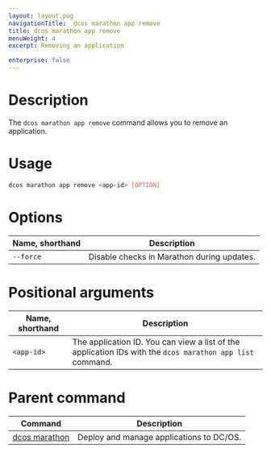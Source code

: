 ```yaml
---
layout: layout.pug
navigationTitle:  dcos marathon app remove
title: dcos marathon app remove
menuWeight: 4
excerpt: Removing an application

enterprise: false
---
```



# Description
The `dcos marathon app remove` command allows you to remove an application.

# Usage

```bash
dcos marathon app remove <app-id> [OPTION]
```

# Options

| Name, shorthand |  Description |
|---------|-------------|
| `--force`   |  Disable checks in Marathon during updates. |

# Positional arguments

| Name, shorthand |  Description |
|---------|-------------|
| `<app-id>`   |  The application ID.  You can view a list of the application IDs with the `dcos marathon app list` command. |

# Parent command

| Command | Description |
|---------|-------------|
| [dcos marathon](/dcos/1.11/cli/command-reference/dcos-marathon/) | Deploy and manage applications to DC/OS. |


